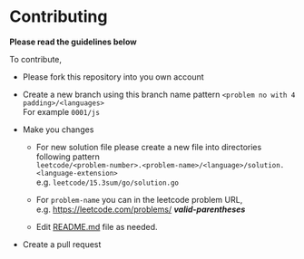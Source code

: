# Contributing

**Please read the guidelines below**

To contribute,

- Please fork this repository into you own account

- Create a new branch using this branch name pattern `<problem no with 4 padding>/<languages>` <br>
  For example `0001/js`
- Make you changes

  - For new solution file please create a new file into directories following pattern <br>`leetcode/<problem-number>.<problem-name>/<language>/solution.<language-extension>` <br>
    e.g. `leetcode/15.3sum/go/solution.go`

  - For `problem-name` you can in the leetcode problem URL, <br>
  e.g. https://leetcode.com/problems/ ***valid-parentheses***
  
  - Edit [README.md](https://github.com/bytesbanana/leetcode/blob/main/README.md) file as needed.

- Create a pull request
